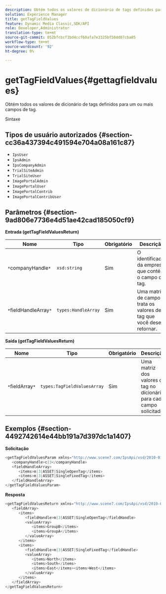 ```yaml
---
description: Obtém todos os valores de dicionário de tags definidos para um ou mais campos de tag.
solution: Experience Manager
title: getTagFieldValues
feature: Dynamic Media Classic,SDK/API
role: Developer,Administrator
translation-type: tm+mt
source-git-commit: 052bfcbcf1bd4ccf60afa7e3325bf58dd07cba85
workflow-type: tm+mt
source-wordcount: '92'
ht-degree: 0%

---
```



# getTagFieldValues{#gettagfieldvalues}

Obtém todos os valores de dicionário de tags definidos para um ou mais campos de tag.

Sintaxe

## Tipos de usuário autorizados {#section-cc36a437394c491594e704a08a161c87}

* `IpsUser`
* `IpsAdmin`
* `IpsCompanyAdmin`
* `TrialSiteAdmin`
* `TrialSiteUser`
* `ImagePortalAdmin`
* `ImagePortalUser`
* `ImagePortalContrib`
* `ImagePortalContribUser`

## Parâmetros {#section-9ad806e7736e4d51ae42cad185050cf9}

**Entrada (getTagFieldValuesReturn)**

| Nome | Tipo | Obrigatório | Descrição |
|---|---|---|---|
| `*`companyHandle`*` | `xsd:string` | Sim | O identificador da empresa que contém o campo de tag. |
| `*`fieldHandleArray`*` | `types:HandleArray` | Sim | Uma matriz de campo trata os valores de tag que você deseja retornar. |

**Saída (getTagFieldValuesReturn)**

| Nome | Tipo | Obrigatório | Descrição |
|---|---|---|---|
| `*`fieldArray`*` | `types:TagFieldValuesArray` | Sim | Uma matriz dos valores da tag no dicionário para cada campo solicitado. |

## Exemplos {#section-4492742614e44bb191a7d397dc1a1407}

**Solicitação**

```java
<getTagFieldValuesParam xmlns="http://www.scene7.com/IpsApi/xsd/2010-01-31">
   <companyHandle>c|3</companyHandle>
   <fieldHandleArray>
      <items>m|3|ASSET|SingleOpenTag</items>
      <items>m|3|ASSET|SingleFixedTag</items>
   </fieldHandleArray>
</getTagFieldValuesParam>
```

**Resposta**

```java
<getTagFieldValuesReturn xmlns="http://www.scene7.com/IpsApi/xsd/2010-01-31">
   <fieldArray>
      <items>
         <fieldHandle>m|3|ASSET|SingleOpenTag</fieldHandle>
         <valueArray>
            <items>GroupB</items>
            <items>GroupA</items>
         </valueArray>
      </items>
      <items>
         <fieldHandle>m|3|ASSET|SingleFixedTag</fieldHandle>
         <valueArray>
            <items>North</items>
            <items>South</items>
            <items>East</items><items>West</items>
         </valueArray>
      </items>
   </fieldArray>
</getTagFieldValuesReturn>
```

